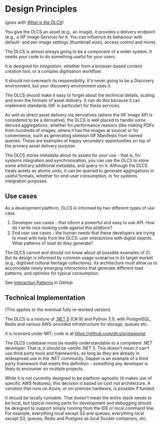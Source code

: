 # Design Principles

_(goes with [What is the DLCS](../what-is-dlcs-io.md))_

You give the DLCS an asset (e.g., an image), it provides a delivery endpoint (e.g., a IIIF Image Service) for it. You can influence its behaviour with default- and per-image settings (thumbnail sizes, access control and more).

The DLCS is almost always going to be a component of a wider system. It needs _your_ code to do something useful for your users.

It is designed for _integration_, whether from a browser-based content creation tool, or a complex digitisation workflow.

It should not overreach its responsibility. It's never going to be a Discovery environment, but your discovery environment uses it. 

The DLCS should make it easy to forget about the technical details, scaling and even the formats of asset delivery. It can do this because it can implement standards (IIIF in particular) for these services. 

As well as direct asset delivery via derivatives (where the IIIF Image API is considered to be a derivative), the DLCS is well placed to handle _some_ derived aggregations, whether for performance reasons (like making PDFs from hundreds of images, where it has the images at source) or for convenience, such as generating skeleton IIIF Manifests from named queries. These are examples of happy secondary opportunities on top of the primary asset delivery purpose.

The DLCS stores metadata about its assets for _your_ use - that is, for systems integration and synchronisation, you can use the DLCS to store some arbitrary additional metadata, and query on it. Although the DLCS treats assets as atomic units, it can be queried to generate aggregations in useful formats, whether for end-user consumption, or for systems integration purposes.

## Use cases

As a development platform, DLCS is informed by two different types of use case.

1) Developer use cases - that inform a powerful and easy to use API. How do I write nice-looking code against this _platform_?
2) End user use cases - the human needs that these developers are trying to meet with help from the DLCS: user interactions with digital objects. What patterns of _load_ do they generate?

The DLCS cannot and should not know about all possible examples of 2). But its design is informed by common usage scenarios in its target market (e.g., digitised cultural heritage collections). Its architecture must allow us to accomodate newly emerging interactions that generate different load patterns, and optimise for typical consumption.

See [Interaction Patterns](https://github.com/dlcs/protagonist/issues?q=is%3Aissue+label%3A%22Interaction+Pattern%22) in GitHub

## Technical Implementation

(This applies to the eventual fully re-worked version)

The DLCS is a mixture of [.NET 5](https://dotnet.microsoft.com/) (C# 9) and Python 3.9, with PostgreSQL, Redis and various AWS-provided infrastructure for storage, queues etc.

It is licensed under MIT; code is at https://github.com/dlcs/protagonist.

The DLCS codebase must be readily understandable to a competent .NET developer. That is, it should be _vanilla_ .NET 5. This doesn't mean it can't use third party tools and frameworks, as long as they are already in widespread use in the .NET community. Dapper is an example of a third party framework that meets this definition - something any developer is likely to encounter on multiple projects.

While it is not currently designed to be platform-agnostic (it makes use of specific AWS features), this decision is based on cost not architecture. A variation that runs on Azure, or on-premise hardware, is possible if funded.

It should be locally runnable. That doesn't mean the entire stack needs to be local, but typical moving parts for development and debugging should be designed to support simply running from the IDE or local command line. For example, everything local except S3 and queues; everything local except S3, queues, Redis and Postgres as local Docker containers, etc.